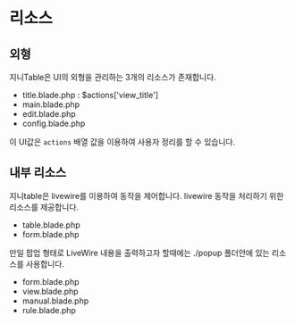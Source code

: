 # 리소스

## 외형
지니Table은 UI의 외형을 관리하는 3개의 리소스가 존재합니다.
* title.blade.php : $actions['view_title']
* main.blade.php
* edit.blade.php
* config.blade.php

이 UI값은 `actions` 배열 값을 이용하여 사용자 정리를 할 수 있습니다.

## 내부 리소스
지니table은 livewire를 이용하여 동작을 제어합니다.
livewire 동작을 처리하기 위한 리소스를 제공합니다.

* table.blade.php
* form.blade.php

만일 팝업 형태로 LiveWire 내용을 출력하고자 할때에는 ./popup 폴더안에 있는
리소스를 사용합니다.

* form.blade.php
* view.blade.php
* manual.blade.php
* rule.blade.php
